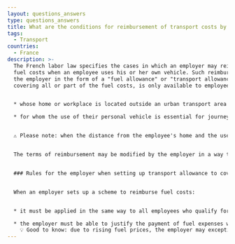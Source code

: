 ```yaml
---
layout: questions_answers
type: questions_answers
title: What are the conditions for reimbursement of transport costs by the employer?
tags:
  - Transport
countries:
  - France
description: >-
  The French labor law specifies the cases in which an employer may reimburse
  fuel costs when an employee uses his or her own vehicle. Such reimbursement by
  the employer in the form of a "fuel allowance" or "transport allowance",
  covering all or part of the fuel costs, is only available to employees : 


  * whose home or workplace is located outside an urban transport area AND the Ile-de-France region; 

  * for whom the use of their personal vehicle is essential for journeys between home and work, due to their particular working hours, which do not allow them to use public transport. 


  ⚠ Please note: when the distance from the employee's home and the use of his or her personal vehicle are due to personal convenience, the employee is not entitled to reimbursement of fuel expenses by the employer. 


  The terms of reimbursement may be modified by the employer in a way that is more favorable to employees. However, these must be specified in the CBA or the employer's unilateral decision.


  ### Rules for the employer when setting up transport allowance to cover fuel costs


  When an employer sets up a scheme to reimburse fuel costs: 


  * it must be applied in the same way to all employees who qualify for it; 

  * the employer must be able to justify the payment of fuel expenses with supporting receipts. 
    💡 Good to know: due to rising fuel prices, the employer may exceptionally reimburse all or part of the fuel costs incurred by employees for travel between home and work for the year 2023, without taking into account conditions relating to certain zones or working hours.
---
```

